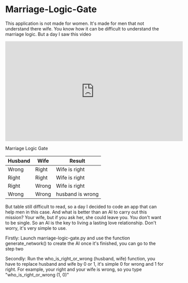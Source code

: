 # Marriage-Logic-Gate

This application is not made for women. It's made for men that not understand there wife.
You know how it can be difficult to understand the marriage logic. But a day I saw this video

<iframe width="560" height="315" src="https://www.youtube.com/embed/vQMpDizgv4I" title="YouTube video player" frameborder="0" allow="accelerometer; autoplay; clipboard-write; encrypted-media; gyroscope; picture-in-picture" allowfullscreen></iframe>


Marriage Logic Gate                

Husband |Wife |Result 
--- | --- | ---
Wrong |Right |Wife is right 
Right |Right |Wife is right 
Right |Wrong |Wife is right 
Wrong |Wrong |husband is wrong 

But table still difficult to read, so a day I decided to code an app that can help men in this case.
And what is better than an AI to carry out this mission? Your wife, but if you ask her, she could leave you.
You don't want to be single. So an AI is the key to living a lasting love relationship.
Don't worry, it's very simple to use.

Firstly:
Launch marriage-logic-gate.py and use the function generate_network() to create the AI once it's finished, you can go to the step two

Secondly:
Run the who_is_right_or_wrong (husband, wife) function, you have to replace husband and wife by 0 or 1, it's simple 0 for wrong and 1 for right.
For example, your right and your wife is wrong, so you type "who_is_right_or_wrong (1, 0)"
